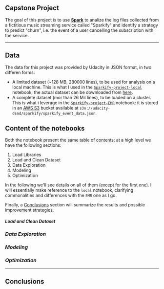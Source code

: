 ## Capstone Project
The goal of this project is to use [**Spark**](https://spark.apache.org/) to analize the log files collected from a fictitious music streaming service called "Sparkify" and identify a strategy to predict "churn", i.e. the event of a user cancelling the subscription with the service.

---
## Data
The data for this project was provided by Udacity in JSON format, in two differen forms:

* A limited dataset (~128 MB, 280000 lines), to be used for analysis on a local machine. This is what I used in the [`Sparkify-project-local`](./notebooks/Sparkify-project-local.ipynb) notebook; the actual dataset can be downloaded from [here](https://drive.google.com/file/d/1gX1X-D8G4vE29AAUeQHapv5P_vNs6Jcv/view?usp=sharing).
* A complete dataset (mor than 26 Mil lines), to be loaded on a cluster. This is what i leverage in the [`Sparkify-project-EMR`](./notebooks/Sparkify-project-EMR.ipynb) notebook: it is stored in an [AWS S3](https://aws.amazon.com/s3/) bucket available at `s3n://udacity-dsnd/sparkify/sparkify_event_data.json`.

## Content of the notebooks
Both the notebook present the same table of contents; at a high level we have the following sections:

1. Load Libraries
2. Load and Clean Dataset
3. Data Exploration
4. Modeling
5. Optimization

In the following we'll see details on all of them (except for the first one). I will essentially make reference to the `local` notebook, clarifying commonalities and differences with the `EMR` one as I go.

Finally, a [Conclusions](#Conclusions) section will summarize the results and possible improvement strategies.

#### _Load and Clean Dataset_

### _Data Exploration_

### _Modeling_

### _Optimization_

---
## Conclusions 
